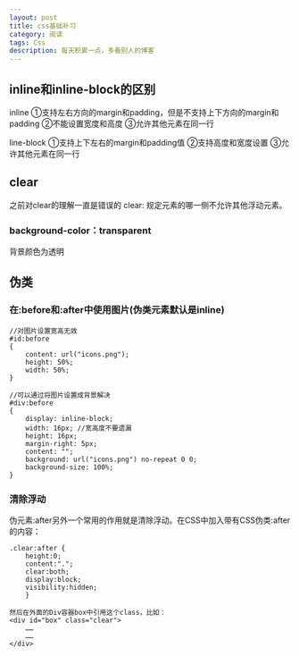 ```yaml
---
layout: post
title: css基础补习
category: 阅读
tags: Css
description: 每天积累一点，多看别人的博客
---
```


## inline和inline-block的区别
inline
①支持左右方向的margin和padding，但是不支持上下方向的margin和padding
②不能设置宽度和高度
③允许其他元素在同一行

line-block
①支持上下左右的margin和padding值
②支持高度和宽度设置
③允许其他元素在同一行

## clear
之前对clear的理解一直是错误的
clear: 规定元素的哪一侧不允许其他浮动元素。

### background-color：transparent
背景颜色为透明

## 伪类
### 在:before和:after中使用图片(伪类元素默认是inline)
	
	//对图片设置宽高无效
	#id:before
	{
   		content: url("icons.png");
    	height: 50%;
    	width: 50%;
	}
	
	//可以通过将图片设置成背景解决
	#div:before
	{
    	display: inline-block;
    	width: 16px; //宽高度不要遗漏
    	height: 16px;
    	margin-right: 5px;
    	content: "";
    	background: url("icons.png") no-repeat 0 0;
    	background-size: 100%;
	}
	
### 清除浮动
伪元素:after另外一个常用的作用就是清除浮动。在CSS中加入带有CSS伪类:after的内容：    
	
	.clear:after {
  		height:0;   
  		content:".";   
  		clear:both;   
  		display:block;   
  		visibility:hidden;   
		}

    然后在外面的Div容器box中引用这个class，比如：  
	<div id="box" class="clear">
  		……
  		……
  	</div>